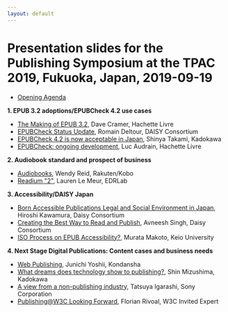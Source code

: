 ```yaml
---
layout: default
---
```


# Presentation slides for the Publishing Symposium at the TPAC 2019, Fukuoka, Japan, 2019-09-19

* [Opening Agenda](./Opening_Agenda_PBG_TPAC2019-1.pdf)

**1. EPUB	3.2	adoptions/EPUBCheck	4.2	use	cases**
* [The Making of EPUB 3.2](./Cramer_PBG_TPAC2019.pdf), Dave Cramer, Hachette Livre
* [EPUBCheck Status Update](./Romain_PBG_TPAC2019.pdf), Romain Deltour, DAISY Consortium
* [EPUBCheck 4.2 is now acceptable in Japan](./TAKAMI_PBG_TPAC2019.pdf), Shinya Takami, Kadokawa
* [EPUBCheck: ongoing development](./Luc_TPAC2019EPUBCheck_fundraising.pdf), Luc Audrain, Hachette Livre

**2. Audiobook	standard	and	prospect	of	business**
* [Audiobooks](./Wendy_PBG_TPAC2019.pdf), Wendy Reid, Rakuten/Kobo
* [Readium "2"](./Laurent_PBG_TPAC2019.pdf), Lauren Le Meur, EDRLab

**3. Accessibility/DAISY Japan**
* [Born Accessible Publications Legal and Social Environment in Japan](./Rev_Kawamura_PBG_TPAC2019_rev.pdf), Hiroshi Kawamura, Daisy Consortium
* [Creating the Best Way to Read and Publish](./Avneesh_PBG_TPAC2019-2.pdf), Avneesh Singh, Daisy Consortium
* [ISO Process on EPUB Accessibility?](./Murata_PBG_TPAC2019.pdf), Murata Makoto, Keio University

**4. Next Stage	Digital	Publications:	Content	cases	and	business needs**
* [Web Publishing](./YOSHII_PBG_TPAC2019.pdf), Junichi Yoshii, Kondansha
* [What dreams does technology show to publishing?](./Mizushima_PBG_TPAC2019.pdf), Shin Mizushima, Kadokawa
* [A view from a non-publishing industry](./Igarashi_PBG-TPAC2019.pdf), Tatsuya Igarashi, Sony Corporation
* [Publishing@W3C Looking Forward](https://florian.rivoal.net/talks/TPAC-2019/pbg/), Florian Rivoal, W3C Invited Expert
